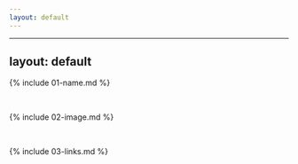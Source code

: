 ```yaml
---
layout: default
---
```

---
layout: default
---
{% include 01-name.md %}

<br>

{% include 02-image.md %}

<br>

{% include 03-links.md %}


